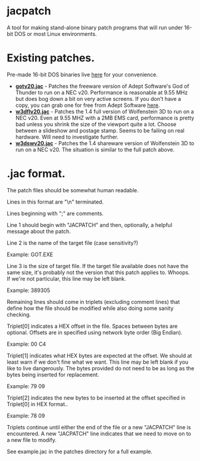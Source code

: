 # jacpatch
A tool for making stand-alone binary patch programs that will run under 16-bit DOS or most Linux environments.

# Existing patches.
Pre-made 16-bit DOS binaries live [here](https://github.com/jcross/jacpatch/releases/tag/DOSBinaries/) for your convenience.

* [**gotv20.jac**](https://github.com/jcross/jacpatch/blob/master/patches/gotv20.jac) - Patches the freeware version of Adept Software's God of Thunder to run on a NEC v20. Performance is reasonable at 9.55 MHz but does bog down a bit on very active screens. If you don't have a copy, you can grab one for free from Adept Software [here](https://www.adeptsoftware.com/got/).
* [**w3dflv20.jac**](https://github.com/jcross/jacpatch/blob/master/patches/w3dflv20.jac) - Patches the 1.4 full version of Wolfenstein 3D to run on a NEC v20. Even at 9.55 MHZ with a 2MB EMS card, performance is pretty bad unless you shrink the size of the viewport quite a lot. Choose between a slideshow and postage stamp. Seems to be failing on real hardware. Will need to investigate further.
* [**w3dswv20.jac**](https://github.com/jcross/jacpatch/blob/master/patches/w3dswv20.jac) - Patches the 1.4 shareware version of Wolfenstein 3D to run on a NEC v20. The situation is similar to the full patch above.

# .jac format.
The patch files should be somewhat human readable.

Lines in this format are "\n" terminated.

Lines beginning with ";" are comments.

Line 1 should begin with "JACPATCH" and then, optionally, a helpful message about the patch.

Line 2 is the name of the target file (case sensitivity?)

Example: GOT.EXE

Line 3 is the size of target file. If the target file available does not have the same size, it's probably not the version that this patch applies to. Whoops. If we're not particular, this line may be left blank.

Example: 389305

Remaining lines should come in triplets (excluding comment lines) that define how the file should be modified while also doing some sanity checking.

Triplet[0] indicates a HEX offset in the file. Spaces between bytes are optional. Offsets are in specified using network byte order (Big Endian).

Example:
00 C4

Triplet[1] indicates what HEX bytes are expected at the offset. We should at least warn if we don't fine what we want. This line may be left blank if you like to live dangerously. The bytes provided do not need to be as long as the bytes being inserted for replacement.

Example:
79 09


Triplet[2] indicates the new bytes to be inserted at the offset specified in Triplet[0] in HEX format..

Example:
78 09

Triplets continue until either the end of the file or a new "JACPATCH" line is encountered. A new "JACPATCH" line indicates that we need to move on to a new file to modify.

See example.jac in the patches directory for a full example.
